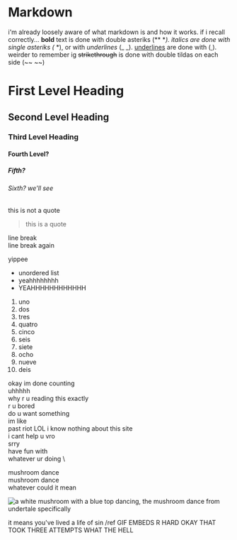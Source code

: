 # Markdown
i'm already loosely aware of what markdown is and how it works. if i recall correctly...
**bold** text is done with double asteriks (** **).
*italics* are done with single asteriks (* *), or with _underlines_ (_ _).
<ins>underlines</ins> are done with (<ins> </ins>). weirder to remember ig
~~strikethrough~~ is done with double tildas on each side (~~ ~~)
# First Level Heading
## Second Level Heading
### Third Level Heading
#### Fourth Level?
##### Fifth?
###### Sixth? we'll see

this is not a quote
> this is a quote

line break\
line break again

yippee

- unordered list
- yeahhhhhhhh
- YEAHHHHHHHHHHHH

1. uno
2. dos
3. tres
4. quatro
5. cinco
6. seis
7. siete
8. ocho
9. nueve
10. deis

okay im done counting \
uhhhhh \
why r u reading this exactly \
r u bored \
do u want something \
im like \
past riot LOL i know nothing about this site \
i cant help u vro \
srry \
have fun with \
whatever ur doing \




mushroom dance \
mushroom dance \
whatever could it mean

![a white mushroom with a blue top dancing, the mushroom dance from undertale specifically](https://media1.tenor.com/m/cp4j8wW2K68AAAAd/mushroom-dance-dancing-mushroom.gif)

it means you've lived a life of sin /ref
GIF EMBEDS R HARD OKAY
THAT TOOK THREE ATTEMPTS WHAT THE HELL














